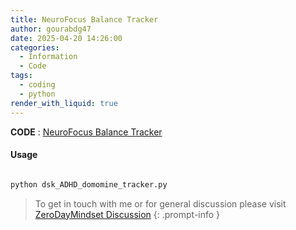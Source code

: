 ```yaml
---
title: NeuroFocus Balance Tracker
author: gourabdg47
date: 2025-04-20 14:26:00
categories:
  - Information
  - Code
tags:
  - coding
  - python
render_with_liquid: true
---
```



  **CODE** : [NeuroFocus Balance Tracker](https://raw.githubusercontent.com/gourabdg47/gourabdg47.github.io/refs/heads/main/assets/code/dsk_ADHD_domomine_tracker.py)

#### Usage

```python

python dsk_ADHD_domomine_tracker.py

```



> To get in touch with me or for general discussion please visit [ZeroDayMindset Discussion](https://github.com/orgs/X3N0-G0D/discussions) 
{: .prompt-info }
